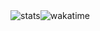 <div align="center" style="display: flex; flex-direction: row;">
    <img alt="stats" src="https://github-readme-stats.vercel.app/api?username=NotHydra&count_private=True&show_icons=true&title_color=58A6FF&text_color=C9D1D9&icon_color=58A6FF&border_color=8A8D92&bg_color=0D1117">
    <img alt="wakatime" src="https://github-readme-stats.vercel.app/api/wakatime?username=NotHydra&langs_count=5&title_color=58A6FF&text_color=C9D1D9&border_color=8A8D92&bg_color=0D1117"/>
 </div>
